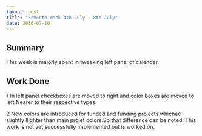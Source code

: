 ```yaml
---
layout: post
title: "Seventh Week 4th July - 8th July"
date: 2016-07-10
---
```


## Summary

This week is majorly spent in tweaking left panel of calendar.

## Work Done

1 In left panel checkboxes are moved to right and color boxes are moved to left.Nearer to their respective types.

2 New colors are introduced for funded and funding projects whichae slightly llighter than main projet colors.So that difference can be noted.
  This work is not yet successfully implemented but is worked on.